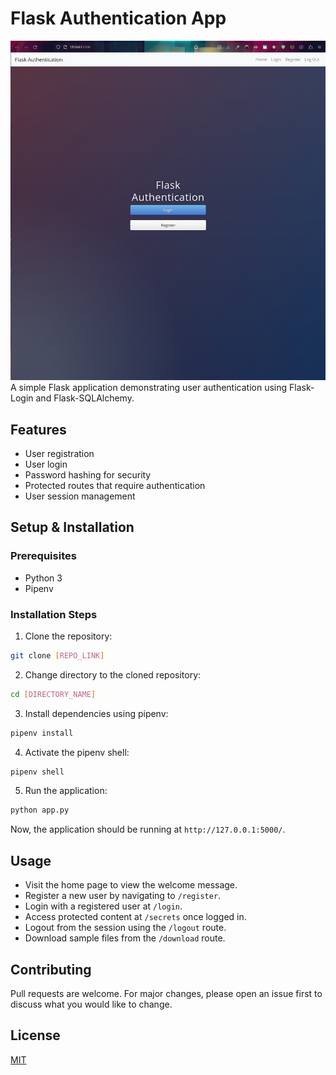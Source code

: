# Flask Authentication App
![flask_app_screenshot.png](flask_app_screenshot.png)
A simple Flask application demonstrating user authentication using Flask-Login and Flask-SQLAlchemy.

## Features

- User registration
- User login
- Password hashing for security
- Protected routes that require authentication
- User session management

## Setup & Installation

### Prerequisites

- Python 3
- Pipenv

### Installation Steps

1. Clone the repository:

```bash
git clone [REPO_LINK]
```

2. Change directory to the cloned repository:

```bash
cd [DIRECTORY_NAME]
```

3. Install dependencies using pipenv:

```bash
pipenv install
```

4. Activate the pipenv shell:

```bash
pipenv shell
```

5. Run the application:

```bash
python app.py
```

Now, the application should be running at `http://127.0.0.1:5000/`.

## Usage

- Visit the home page to view the welcome message.
- Register a new user by navigating to `/register`.
- Login with a registered user at `/login`.
- Access protected content at `/secrets` once logged in.
- Logout from the session using the `/logout` route.
- Download sample files from the `/download` route.

## Contributing

Pull requests are welcome. For major changes, please open an issue first to discuss what you would like to change.

## License

[MIT](https://choosealicense.com/licenses/mit/)